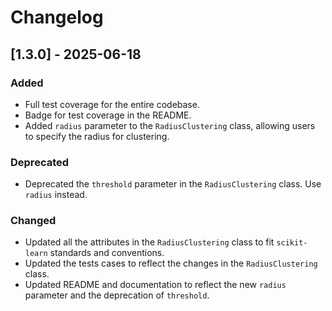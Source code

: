 # Changelog

## [1.3.0] - 2025-06-18

### Added

- Full test coverage for the entire codebase.
- Badge for test coverage in the README.
- Added `radius` parameter to the `RadiusClustering` class, allowing users to specify the radius for clustering.

### Deprecated

- Deprecated the `threshold` parameter in the `RadiusClustering` class. Use `radius` instead.

### Changed

- Updated all the attributes in the `RadiusClustering` class to fit `scikit-learn` standards and conventions.
- Updated the tests cases to reflect the changes in the `RadiusClustering` class.
- Updated README and documentation to reflect the new `radius` parameter and the deprecation of `threshold`.
